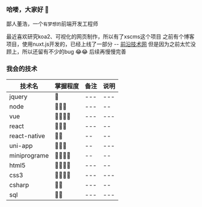 ### 哈喽，大家好 👋

鄙人董浩，一个``有梦想的``前端开发工程师

最近喜欢研究koa2、可视化的网页制作，所以有了xscms这个项目
之前有个博客项目，使用nuxt.js开发的，已经上线了一部分 -- [前沿技术网](https://www.quzhaota.cn/)
但是因为之前太忙没顾上，所以还留有不少的bug 😂😂  后续再慢慢完善

### 我会的技术

| 技术名|掌握程度|备注|说明|
|  ----  | ----  | ---- | --- |
|jquery|🌟| --- | --- |
|node| 🌟🌟🌟 | --- | -- |
|vue|🌟🌟🌟🌟|---|---|
|react|🌟🌟🌟|---|--|
|react-native|🌟🌟|--|--|
|uni-app|🌟🌟🌟|--|---|
|miniprograme|🌟🌟🌟🌟|--|--|
|html5|🌟🌟🌟🌟|---|--|
|css3|🌟🌟🌟🌟|---|---|
|csharp|🌟🌟|---|--|
|sql|🌟🌟| --- | --- |
